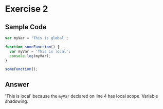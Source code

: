 # Exercise 2 #

## Sample Code ##

``` javascript
var myVar = 'This is global';

function someFunction() {
  var myVar = 'This is local';
  console.log(myVar);
}

someFunction();
```

## Answer ##

'This is local' because the `myVar` declared on line 4 has local
scope. Variable shadowing.
